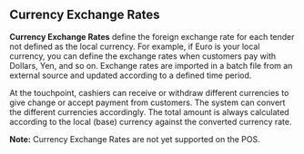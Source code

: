 ## Currency Exchange Rates

**Currency Exchange Rates** define the foreign exchange rate for each tender not defined as the local currency. For example, if Euro is your local currency, you can define the exchange rates when customers pay with Dollars, Yen, and so on. Exchange rates are imported in a batch file from an external source and updated according to a defined time period.

At the touchpoint, cashiers can receive or withdraw different currencies to give change or accept payment from customers. The system can convert the different currencies accordingly. The total amount is always calculated according to the local (base) currency against the converted currency rate.

**Note:** Currency Exchange Rates are not yet supported on the POS.
